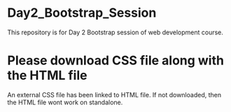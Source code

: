 # Day2_Bootstrap_Session
This repository is for Day 2 Bootstrap session of web development course.
# Please download CSS file along with the HTML file
An external CSS file has been linked to HTML file. If not downloaded, then the HTML file wont work on standalone.
